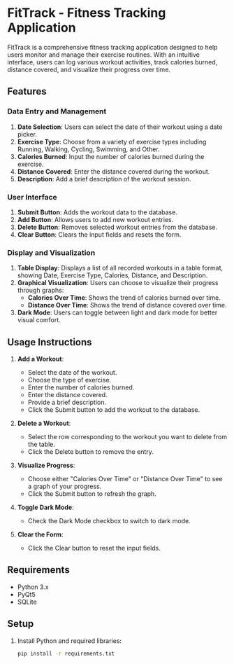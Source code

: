# FitTrack - Fitness Tracking Application

FitTrack is a comprehensive fitness tracking application designed to help users monitor and manage their exercise routines. With an intuitive interface, users can log various workout activities, track calories burned, distance covered, and visualize their progress over time.

## Features

### Data Entry and Management
1. **Date Selection**: Users can select the date of their workout using a date picker.
2. **Exercise Type**: Choose from a variety of exercise types including Running, Walking, Cycling, Swimming, and Other.
3. **Calories Burned**: Input the number of calories burned during the exercise.
4. **Distance Covered**: Enter the distance covered during the workout.
5. **Description**: Add a brief description of the workout session.

### User Interface
1. **Submit Button**: Adds the workout data to the database.
2. **Add Button**: Allows users to add new workout entries.
3. **Delete Button**: Removes selected workout entries from the database.
4. **Clear Button**: Clears the input fields and resets the form.

### Display and Visualization
1. **Table Display**: Displays a list of all recorded workouts in a table format, showing Date, Exercise Type, Calories, Distance, and Description.
2. **Graphical Visualization**: Users can choose to visualize their progress through graphs:
   - **Calories Over Time**: Shows the trend of calories burned over time.
   - **Distance Over Time**: Shows the trend of distance covered over time.
3. **Dark Mode**: Users can toggle between light and dark mode for better visual comfort.

## Usage Instructions

1. **Add a Workout**:
   - Select the date of the workout.
   - Choose the type of exercise.
   - Enter the number of calories burned.
   - Enter the distance covered.
   - Provide a brief description.
   - Click the Submit button to add the workout to the database.

2. **Delete a Workout**:
   - Select the row corresponding to the workout you want to delete from the table.
   - Click the Delete button to remove the entry.

3. **Visualize Progress**:
   - Choose either "Calories Over Time" or "Distance Over Time" to see a graph of your progress.
   - Click the Submit button to refresh the graph.

4. **Toggle Dark Mode**:
   - Check the Dark Mode checkbox to switch to dark mode.

5. **Clear the Form**:
   - Click the Clear button to reset the input fields.

## Requirements

- Python 3.x
- PyQt5
- SQLite

## Setup

1. Install Python and required libraries:
   ```sh
   pip install -r requirements.txt

